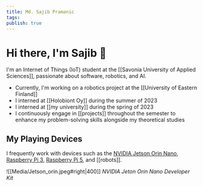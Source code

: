 ```yaml
---
title: Md. Sajib Pramanic
tags: 
publish: true
---
```

# Hi there, I'm Sajib 🤝


I'm an Internet of Things (IoT) student at the [[Savonia University of Applied Sciences]], passionate about software, robotics, and AI.

- Currently, I'm working on a robotics project at the [[University of Eastern Finland]]
- I interned at [[Holobiont Oy]] during the summer of 2023
- I interned at [[my university]] during the spring of 2023
- I continuously engage in [[projects]] throughout the semester to enhance my problem-solving skills alongside my theoretical studies


## My Playing Devices
I frequently work with devices such as the [NVIDIA Jetson Orin Nano](https://developer.nvidia.com/embedded/learn/get-started-jetson-orin-nano-devkit),[ Raspberry Pi 3](https://www.raspberrypi.com/products/raspberry-pi-3-model-b/), [Raspberry Pi 5](https://www.raspberrypi.com/products/raspberry-pi-5/), and [[robots]].

![[Media/Jetson_orin.jpeg#right|400]]
                                      *NVIDIA Jeton Orin Nano Developer Kit*